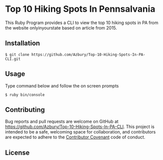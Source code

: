 # Top 10 Hiking Spots In Pennsalvania

This Ruby Program provides a CLI to view the top 10 hiking spots in PA from the website onlyinyourstate based on article from 2015.

## Installation

    $ git clone https://github.com/Azbury/Top-10-Hiking-Spots-In-PA-CLI.git

## Usage

Type command below and follow the on screen prompts

    $ ruby bin/console

## Contributing

Bug reports and pull requests are welcome on GitHub at https://github.com/Azbury/Top-10-Hiking-Spots-In-PA-CLI. This project is intended to be a safe, welcoming space for collaboration, and contributors are expected to adhere to the [Contributor Covenant](contributor-covenant.org) code of conduct.

## License
